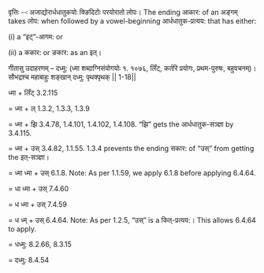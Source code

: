

वृत्तिः --ः अजाद्योरार्धधातुकयोः क्ङिदिटोः परयोरातो लोपः। The ending आकार: of an अङ्गम् takes लोप: when followed by a vowel-beginning आर्धधातुक-प्रत्यय: that has either:

(i) a “इट्”-आगम: or

(ii) a ककार: or ङकार: as an इत्।


गीतासु उदाहरणम् – दध्मु: (ध्मा शब्दाग्निसंयोगयोः १. १०७६, लिँट्, कर्तरि प्रयोगः, प्रथम-पुरुषः, बहुवचनम्)।
सौभद्रश्च महाबाहुः शङ्खान् दध्मु: पृथक्पृथक्‌ || 1-18||


ध्मा + लिँट् 3.2.115

= ध्मा + ल् 1.3.2, 1.3.3, 1.3.9

= ध्मा + झि 3.4.78, 1.4.101, 1.4.102, 1.4.108. “झि” gets the आर्धधातुक-सञ्ज्ञा by 3.4.115.

= ध्मा + उस् 3.4.82, 1.1.55. 1.3.4 prevents the ending सकार: of “उस्” from getting the इत्-सञ्ज्ञा।

= ध्मा ध्मा + उस् 6.1.8. Note: As per 1.1.59, we apply 6.1.8 before applying 6.4.64.

= धा ध्मा + उस् 7.4.60

= ध ध्मा + उस् 7.4.59

= ध ध्म् + उस् 6.4.64. Note: As per 1.2.5, “उस्” is a कित्-प्रत्यय:। This allows 6.4.64 to apply.

= धध्मु: 8.2.66, 8.3.15

= दध्मु: 8.4.54

